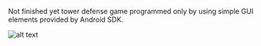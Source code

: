 Not finished yet tower defense game programmed only by using simple GUI elements provided by Android SDK.

![alt text](https://github.com/daruc/TowerDefence/blob/master/screenshot.png "Screenshot")

